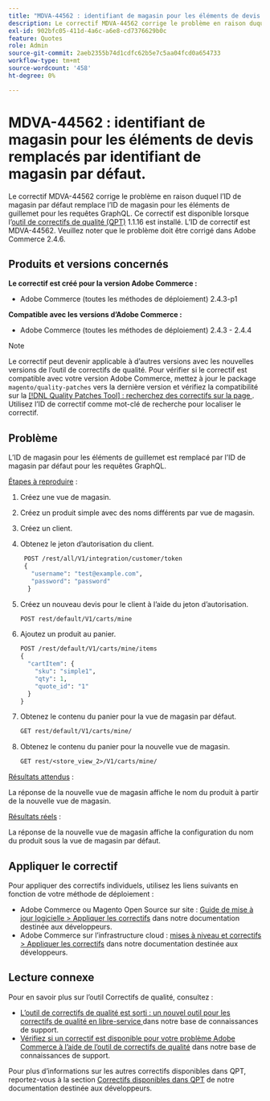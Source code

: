 ```yaml
---
title: "MDVA-44562 : identifiant de magasin pour les éléments de devis remplacés par l’identifiant de magasin par défaut"
description: Le correctif MDVA-44562 corrige le problème en raison duquel l’ID de magasin par défaut remplace l’ID de magasin pour les éléments de guillemet pour les requêtes GraphQL. Ce correctif est disponible lorsque l’[outil de correctifs de qualité (QPT)](/help/announcements/adobe-commerce-announcements/magento-quality-patches-released-new-tool-to-self-serve-quality-patches.md) 1.1.16 est installé. L’ID de correctif est MDVA-44562. Veuillez noter que le problème doit être corrigé dans Adobe Commerce 2.4.6.
exl-id: 902bfc05-411d-4a6c-a6e8-cd7376629b0c
feature: Quotes
role: Admin
source-git-commit: 2aeb2355b74d1cdfc62b5e7c5aa04fcd0a654733
workflow-type: tm+mt
source-wordcount: '458'
ht-degree: 0%

---
```


# MDVA-44562 : identifiant de magasin pour les éléments de devis remplacés par identifiant de magasin par défaut.

Le correctif MDVA-44562 corrige le problème en raison duquel l’ID de magasin par défaut remplace l’ID de magasin pour les éléments de guillemet pour les requêtes GraphQL. Ce correctif est disponible lorsque l’[outil de correctifs de qualité (QPT)](/help/announcements/adobe-commerce-announcements/magento-quality-patches-released-new-tool-to-self-serve-quality-patches.md) 1.1.16 est installé. L’ID de correctif est MDVA-44562. Veuillez noter que le problème doit être corrigé dans Adobe Commerce 2.4.6.

## Produits et versions concernés

**Le correctif est créé pour la version Adobe Commerce :**

* Adobe Commerce (toutes les méthodes de déploiement) 2.4.3-p1

**Compatible avec les versions d’Adobe Commerce :**

* Adobe Commerce (toutes les méthodes de déploiement) 2.4.3 - 2.4.4

>[!NOTE]
>
>Le correctif peut devenir applicable à d’autres versions avec les nouvelles versions de l’outil de correctifs de qualité. Pour vérifier si le correctif est compatible avec votre version Adobe Commerce, mettez à jour le package `magento/quality-patches` vers la dernière version et vérifiez la compatibilité sur la [[!DNL Quality Patches Tool] : recherchez des correctifs sur la page ](https://experienceleague.adobe.com/tools/commerce-quality-patches/index.html?lang=fr). Utilisez l’ID de correctif comme mot-clé de recherche pour localiser le correctif.

## Problème

L’ID de magasin pour les éléments de guillemet est remplacé par l’ID de magasin par défaut pour les requêtes GraphQL.

<u>Étapes à reproduire</u> :

1. Créez une vue de magasin.
1. Créez un produit simple avec des noms différents par vue de magasin.
1. Créez un client.
1. Obtenez le jeton d’autorisation du client.

   ```GraphQL
    POST /rest/all/V1/integration/customer/token
    {
      "username": "test@example.com",
      "password": "password"
     }
   ```

1. Créez un nouveau devis pour le client à l’aide du jeton d’autorisation.

   ```GraphQL
   POST rest/default/V1/carts/mine
   ```

1. Ajoutez un produit au panier.

   ```GraphQL
   POST /rest/default/V1/carts/mine/items
   {
     "cartItem": {
       "sku": "simple1",
       "qty": 1,
       "quote_id": "1"
     }
   }
   ```

1. Obtenez le contenu du panier pour la vue de magasin par défaut.

   ```GraphQL
   GET rest/default/V1/carts/mine/
   ```

1. Obtenez le contenu du panier pour la nouvelle vue de magasin.

   ```GraphQL
   GET rest/<store_view_2>/V1/carts/mine/
   ```

<u>Résultats attendus</u> :

La réponse de la nouvelle vue de magasin affiche le nom du produit à partir de la nouvelle vue de magasin.

<u>Résultats réels</u> :

La réponse de la nouvelle vue de magasin affiche la configuration du nom du produit sous la vue de magasin par défaut.

## Appliquer le correctif

Pour appliquer des correctifs individuels, utilisez les liens suivants en fonction de votre méthode de déploiement :

* Adobe Commerce ou Magento Open Source sur site : [Guide de mise à jour logicielle > Appliquer les correctifs](https://experienceleague.adobe.com/fr/docs/commerce-operations/tools/quality-patches-tool/usage) dans notre documentation destinée aux développeurs.
* Adobe Commerce sur l’infrastructure cloud : [mises à niveau et correctifs > Appliquer les correctifs](https://experienceleague.adobe.com/fr/docs/commerce-cloud-service/user-guide/develop/upgrade/apply-patches) dans notre documentation destinée aux développeurs.

## Lecture connexe

Pour en savoir plus sur l’outil Correctifs de qualité, consultez :

* [ L’outil de correctifs de qualité est sorti : un nouvel outil pour les correctifs de qualité en libre-service ](/help/announcements/adobe-commerce-announcements/magento-quality-patches-released-new-tool-to-self-serve-quality-patches.md) dans notre base de connaissances de support.
* [Vérifiez si un correctif est disponible pour votre problème Adobe Commerce à l’aide de l’outil de correctifs de qualité](/help/support-tools/patches-available-in-qpt-tool/check-patch-for-magento-issue-with-magento-quality-patches.md) dans notre base de connaissances de support.

Pour plus d’informations sur les autres correctifs disponibles dans QPT, reportez-vous à la section [Correctifs disponibles dans QPT](https://experienceleague.adobe.com/tools/commerce-quality-patches/index.html?lang=fr) de notre documentation destinée aux développeurs.
